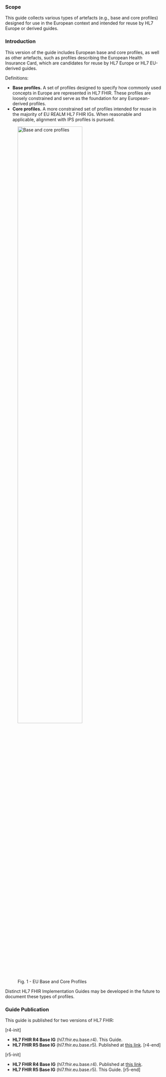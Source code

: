### Scope

This guide collects various types of artefacts (e.g., base and core profiles) designed for use in the European context and intended for reuse by HL7 Europe or derived guides.

### Introduction

This version of the guide includes European base and core profiles, as well as other artefacts, such as profiles describing the European Health Insurance Card, which are candidates for reuse by HL7 Europe or HL7 EU-derived guides.


Definitions:

- **Base profiles.** A set of profiles designed to specify how commonly used concepts in Europe are represented in HL7 FHIR. These profiles are loosely constrained and serve as the foundation for any European-derived profiles.
- **Core profiles.** A more constrained set of profiles intended for reuse in the majority of EU REALM HL7 FHIR IGs. When reasonable and applicable, alignment with IPS profiles is pursued.


<div>
  <p></p>
  <figure>
    <img src="home-1.png" alt="Base and core profiles" width="70%"/>
    <figcaption>Fig. 1 - EU Base and Core Profiles</figcaption>
  </figure>
  <p></p>
</div>

Distinct HL7 FHIR Implementation Guides may be developed in the future to document these types of profiles.


### Guide Publication

This guide is published for two versions of HL7 FHIR:

[r4-init]
- **HL7 FHIR R4 Base IG** (hl7.fhir.eu.base.r4). This Guide.
- **HL7 FHIR R5 Base IG** (hl7.fhir.eu.base.r5). Published at [this link](https://hl7.eu/fhir/base-r5).
[r4-end]

[r5-init]
- **HL7 FHIR R4 Base IG** (hl7.fhir.eu.base.r4). Published at [this link](https://hl7.eu/fhir/base).
- **HL7 FHIR R5 Base IG** (hl7.fhir.eu.base.r5). This Guide.
[r5-end]

